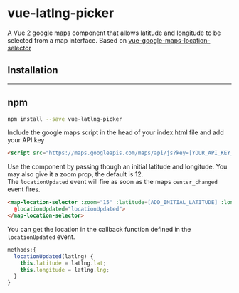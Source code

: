 vue-latlng-picker
=============

A Vue 2 google maps component that allows latitude and longitude to be selected from a map interface.
Based on [vue-google-maps-location-selector](https://github.com/deckymcdonough/vue-google-maps-location-selector)

## Installation
---------------
## npm
``` sh
npm install --save vue-latlng-picker
```

Include the google maps script in the head of your index.html file and add your API key
``` html
<script src="https://maps.googleapis.com/maps/api/js?key=[YOUR_API_KEY_HERE]"></script>
```

Use the component by passing though an initial latitude and longitude. You may also give it a zoom prop, the default is 12.  
The `locationUpdated` event will fire as soon as the maps `center_changed` event fires.
``` html
<map-location-selector :zoom="15" :latitude=[ADD_INITIAL_LATITUDE] :longitude=[ADD_INITIAL_LONGITUDE]
  @locationUpdated="locationUpdated">
</map-location-selector>
```

You can get the location in the callback function defined in the `locationUpdated` event.
``` javascript
methods:{
  locationUpdated(latlng) {
    this.latitude = latlng.lat;
    this.longitude = latlng.lng;
  }
}
```
